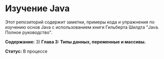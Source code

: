 # Изучение Java

Этот репозиторий содержит заметки, примеры кода и упражнения по изучению основ Java с использованием книги Гильберта Шилдта "Java. Полное руководство".  

**Содержание:**
3) **Глава 3: Типы данных, переменные и массивы.**


**Статус:**  В процессе

